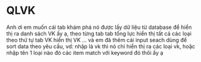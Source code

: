 # QLVK
Anh ơi em muốn cái tab khám phá nó được lấy dữ liệu từ database để hiển thị ra danh sách VK ấy ạ, theo từng tab
tab tổng lực hiển thị tất cả các loại theo thứ tự
tab VK hiển thị VK ...
và em đã thêm cái input seach dùng để sort data theo yêu cầu, vd: nhập là vk thì nó chỉ hiển thị ra các loại vk, 
hoặc nhập tên 1 loại nào đó các item match với keyword đó thôi ấy ạ
